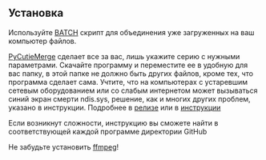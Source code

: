 ## Установка


Используйте [BATCH](https://github.com/Waltorvi/CutieMerge/releases/tag/1.0.0) скрипт для объединения уже загруженных на ваш компьютер файлов. 


[PyCutieMerge](https://github.com/Waltorvi/CutieMerge/releases/tag/2.2.1) сделает все за вас, лишь укажите серию с нужными параметрами. Скачайте программу и переместите ее в удобную для вас папку, в этой папке не должно быть других файлов, кроме тех, что программа сделает сама. Учтите, что на компьютерах с устаревшим сетевым оборудованием или со слабым интернетом может вызываться синий экран смерти ndis.sys, решение, как и многих других проблем, указано в инструкции. Подробнее в [релизе](https://github.com/Waltorvi/CutieMerge/releases/tag/2.2.1) или в [инструкции](https://github.com/Waltorvi/CutieMerge/blob/main/PyCutieMerge/README.md)

Если возникнут сложности, инструкцию вы сможете найти в соответствующей каждой программе директории GitHub

Не забудьте установить [ffmpeg](https://www.ffmpeg.org/)!

